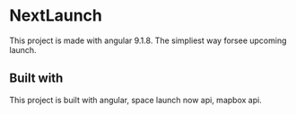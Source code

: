# NextLaunch

This project is made with angular 9.1.8.
The simpliest way forsee upcoming launch.

## Built with

This project is built with angular, space launch now api, mapbox api. 
